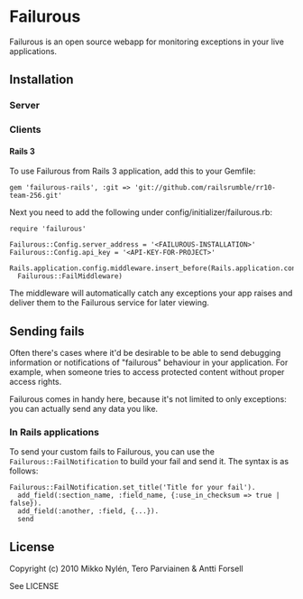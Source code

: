 # Failurous

Failurous is an open source webapp for monitoring exceptions in your
live applications.

## Installation

### Server

### Clients

#### Rails 3

To use Failurous from Rails 3 application, add this to your Gemfile:

    gem 'failurous-rails', :git => 'git://github.com/railsrumble/rr10-team-256.git'


Next you need to add the following under config/initializer/failurous.rb:

    require 'failurous'

    Failurous::Config.server_address = '<FAILUROUS-INSTALLATION>'
    Failurous::Config.api_key = '<API-KEY-FOR-PROJECT>'

    Rails.application.config.middleware.insert_before(Rails.application.config.session_store,
      Failurous::FailMiddleware)
      
The middleware will automatically catch any exceptions your app raises and
deliver them to the Failurous service for later viewing.

## Sending fails

Often there's cases where it'd be desirable to be able to send debugging
information or notifications of "failurous" behaviour in your application. For
example, when someone tries to access protected content without proper access
rights.

Failurous comes in handy here, because it's not limited to only
exceptions: you can actually send any data you like.

### In Rails applications

To send your custom fails to Failurous, you can use the
`Failurous::FailNotification` to build your fail and send it. The syntax is
as follows:

    Failurous::FailNotification.set_title('Title for your fail').
      add_field(:section_name, :field_name, {:use_in_checksum => true | false}).
      add_field(:another, :field, {...}).
      send


## License

Copyright (c) 2010 Mikko Nylén, Tero Parviainen & Antti Forsell

See LICENSE


